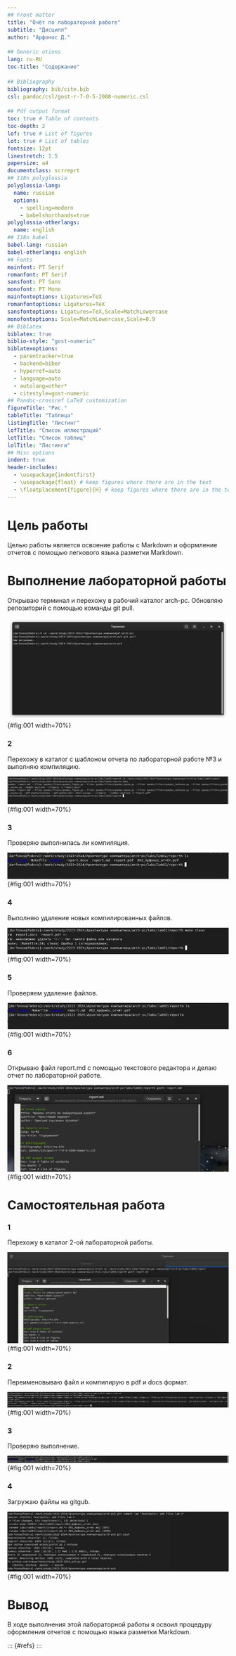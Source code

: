 ```yaml
---
## Front matter
title: "Очёт по лабораторной работе"
subtitle: "Дисципл"
author: "Арфонос Д."

## Generic otions
lang: ru-RU
toc-title: "Содержание"

## Bibliography
bibliography: bib/cite.bib
csl: pandoc/csl/gost-r-7-0-5-2008-numeric.csl

## Pdf output format
toc: true # Table of contents
toc-depth: 2
lof: true # List of figures
lot: true # List of tables
fontsize: 12pt
linestretch: 1.5
papersize: a4
documentclass: scrreprt
## I18n polyglossia
polyglossia-lang:
  name: russian
  options:
	- spelling=modern
	- babelshorthands=true
polyglossia-otherlangs:
  name: english
## I18n babel
babel-lang: russian
babel-otherlangs: english
## Fonts
mainfont: PT Serif
romanfont: PT Serif
sansfont: PT Sans
monofont: PT Mono
mainfontoptions: Ligatures=TeX
romanfontoptions: Ligatures=TeX
sansfontoptions: Ligatures=TeX,Scale=MatchLowercase
monofontoptions: Scale=MatchLowercase,Scale=0.9
## Biblatex
biblatex: true
biblio-style: "gost-numeric"
biblatexoptions:
  - parentracker=true
  - backend=biber
  - hyperref=auto
  - language=auto
  - autolang=other*
  - citestyle=gost-numeric
## Pandoc-crossref LaTeX customization
figureTitle: "Рис."
tableTitle: "Таблица"
listingTitle: "Листинг"
lofTitle: "Список иллюстраций"
lotTitle: "Список таблиц"
lolTitle: "Листинги"
## Misc options
indent: true
header-includes:
  - \usepackage{indentfirst}
  - \usepackage{float} # keep figures where there are in the text
  - \floatplacement{figure}{H} # keep figures where there are in the text
---
```


# Цель работы

Целью работы является освоение работы с Markdown и оформление отчетов с помощью легкового языка разметки Markdown.

# Выполнение лабораторной работы

Открываю терминал и перехожу в рабочий каталог arch-pc. Обновляю репозиторий с помощью команды git pull.

![Обновление репозитория и перемещение между файлами](image/1.png){#fig:001 width=70%}

### 2

Перехожу в каталог с шаблоном отчета по лабораторной работе №3 и выполняю компиляцию.

 ![компиляция шаблона](image/2.png){#fig:001 width=70%}

### 3

Проверяю выполнилась ли компиляция.

![Проверка на выполнение компиляции](image/3.png){#fig:001 width=70%}

### 4

Выполняю удаление новых компилированных файлов.

![Удаление компилированных файлов](image/4.png){#fig:001 width=70%}

### 5

Проверяем удаление файлов.

![Проверка на удаление](image/5.png){#fig:001 width=70%}

### 6

Открываю файл report.md с помощью текстового редактора и делаю отчет по лабораторной работе.

![Открытие редактора и заполнение отчета](image/6.png){#fig:001 width=70%}

# Самостоятельная работа

### 1

Перехожу в каталог 2-ой лабораторной работы.

![Отерытие католога лаб 2](image/7.png){#fig:001 width=70%}

### 2

Переименовываю файл и компилирую в pdf и docs формат.

![переименовывание](image/9.png){#fig:001 width=70%}

### 3

Проверяю выполнение.

![проверка](image/10.png){#fig:001 width=70%}

### 4

Загружаю файлы на gitgub.

![загрузка](image/11.png){#fig:001 width=70%}

# Вывод

В ходе выполнения этой лабораторной работы я освоил процедуру оформления  отчетов с помощью языка разметки Markdown. 

::: {#refs}
:::
